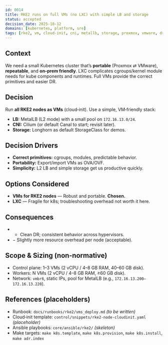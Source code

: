 ```yaml
---
id: 0014
title: RKE2 runs on full VMs (no LXC) with simple LB and storage
status: accepted
decision_date: 2025-10-12
domains: [kubernetes, platform, sre]
tags: [rke2, vm, cloud-init, cni, metallb, storage, proxmox, vmware, dr]
---
```


## Context

We need a small Kubernetes cluster that’s **portable** (Proxmox ⇄ VMware), **repeatable**, and **on‑prem friendly**. LXC complicates cgroups/kernel module needs for kube components and runtimes. Full VMs provide the correct primitives and easier DR.

## Decision

Run **all RKE2 nodes as VMs** (cloud‑init). Use a simple, VM‑friendly stack:  
- **LB:** MetalLB (L2 mode) with a small pool on `172.16.13.0/24`.  
- **CNI:** Cilium (or default Canal to start; revisit later).  
- **Storage:** Longhorn as default StorageClass for demos.

## Decision Drivers

- **Correct primitives:** cgroups, modules, predictable behavior.
- **Portability:** Export/import VMs as OVA/OVF.
- **Simplicity:** L2 LB and simple storage get us productive quickly.

## Options Considered

- **VMs for RKE2 nodes** — Robust and portable. **Chosen.**
- **LXC** — Fragile for k8s; troubleshooting overhead not worth it here.

## Consequences

- + Clean DR; consistent behavior across hypervisors.
- − Slightly more resource overhead per node (acceptable).

## Scope & Sizing (non‑normative)

- Control plane: 1–3 VMs (2 vCPU / 4–8 GB RAM, 40–60 GB disk).
- Workers: N VMs (2 vCPU / 4–8 GB RAM, ≥60 GB disk).
- Network: `vmbr6`, static IPs, pool for MetalLB (e.g., `172.16.13.200–172.16.13.220`).

## References (placeholders)

- Runbook: `docs/runbooks/rke2/vms_deploy.md` _(to be written)_  
- Cloud‑init template: `control/snippets/rke2-node-cloudinit.yaml` _(placeholder)_  
- Ansible playbooks: `core/ansible/rke2/` _(skeleton)_  
- Make targets: `make k8s.template`, `make k8s.provision`, `make k8s.install`, `make adr.index`
